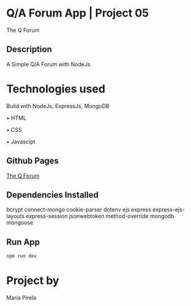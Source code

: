 # Q/A Forum App | Project 05
The Q Forum

## Description
A Simple Q/A Forum with NodeJs

# Technologies used
Build with NodeJs, ExpressJs, MongoDB

• HTML

• CSS

• Javascipt

## Github Pages
[The Q Forum](https://github.com/spica260/The-Q-Forum)

## Dependencies Installed

bcrypt
connect-mongo
cookie-parser
dotenv
ejs
express
express-ejs-layouts
express-session
jsonwebtoken
method-override
mongodb
mongoose

## Run App
```bash
npm run dev
```

# Project by

Maria Pirela